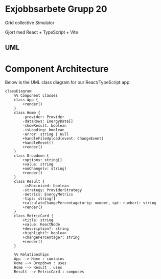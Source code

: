 # Exjobbsarbete Grupp 20 
Grid collective Simulator

Gjort med React + TypeScript + Vite

## UML
# Component Architecture

Below is the UML class diagram for our React/TypeScript app:

```mermaid
classDiagram
    %% Component classes
    class App {
        +render()
    }
    class Home {
        -provider: Provider
        -dataRows: EnergyData[]
        -showResult: boolean
        -isLoading: boolean
        -error: string | null
        +handleFileUpload(event: ChangeEvent)
        +handleReset()
        +render()
    }
    class Dropdown {
        +options: string[]
        +value: string
        +onChange(v: string)
        +render()
    }
    class Result {
        -isMaximized: boolean
        -strategy: ProviderStrategy
        -metrics: EnergyMetrics
        -tips: string[]
        +calculateChangePercentage(orig: number, opt: number): string
        +render()
    }
    class MetricCard {
        +title: string
        +value: ReactNode
        +description?: string
        +highlight?: boolean
        +changePercentage?: string
        +render()
    }

    %% Relationships
    App --> Home : contains
    Home --> Dropdown : uses
    Home --> Result : uses
    Result --> MetricCard : composes
